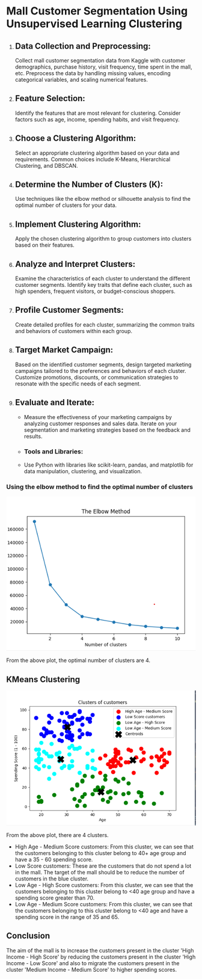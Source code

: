 #  Mall Customer Segmentation Using Unsupervised Learning Clustering

 1. ## Data Collection and Preprocessing:
     Collect  mall customer segmentation data from Kaggle with customer demographics, purchase history, visit frequency, time spent in the mall, etc.
Preprocess the data by handling missing values, encoding categorical variables, and scaling numerical features.

 2. ## Feature Selection:
     Identify the features that are most relevant for clustering. Consider factors such as age, income, spending habits, and visit frequency.

 3. ## Choose a Clustering Algorithm:
     Select an appropriate clustering algorithm based on your data and requirements. Common choices include K-Means, Hierarchical Clustering, and DBSCAN.

 4. ## Determine the Number of Clusters (K):
     Use techniques like the elbow method or silhouette analysis to find the optimal number of clusters for your data.

 5. ## Implement Clustering Algorithm:
     Apply the chosen clustering algorithm to group customers into clusters based on their features.

 6. ## Analyze and Interpret Clusters:
     Examine the characteristics of each cluster to understand the different customer segments.
     Identify key traits that define each cluster, such as high spenders, frequent visitors, or budget-conscious shoppers.

 7. ## Profile Customer Segments:
     Create detailed profiles for each cluster, summarizing the common traits and behaviors of customers within each group.

 8. ## Target Market Campaign:
     Based on the identified customer segments, design targeted marketing campaigns tailored to the preferences and behaviors of each cluster.
    Customize promotions, discounts, or communication strategies to resonate with the specific needs of each segment.

 9. ## Evaluate and Iterate:
     - Measure the effectiveness of your marketing campaigns by analyzing customer responses and sales data.
    Iterate on your segmentation and marketing strategies based on the feedback and results.
     - ### Tools and Libraries:
     - Use Python with libraries like scikit-learn, pandas, and matplotlib for data manipulation, clustering, and visualization.

### Using the elbow method to find the optimal number of clusters
![Alt text](elbo.png)

From the above plot,  the optimal number of clusters are 4.

## KMeans Clustering
![Alt text](kmeans.png)

From the above plot,  there are 4 clusters.

- High Age - Medium Score customers: From this cluster, we can see that the customers belonging to this cluster belong to 40+ age group and have a 35 - 60 spending score.
- Low Score customers: These are the customers that do not spend a lot in the mall. The target of the mall should be to reduce the number of customers in the blue cluster.
- Low Age - High Score customers: From this cluster, we can see that the customers belonging to this cluster belong to <40 age group and have a spending score greater than 70.
- Low Age - Medium Score customers: From this cluster, we can see that the customers belonging to this cluster belong to <40 age and have a spending score in the range of 35 and 65.

## Conclusion

The aim of the mall is to increase the customers present in the cluster 'High Income - High Score' by reducing the customers present in the cluster 'High Income - Low Score' and also to migrate the customers present in the cluster 'Medium Income - Medium Score' to higher spending scores.
